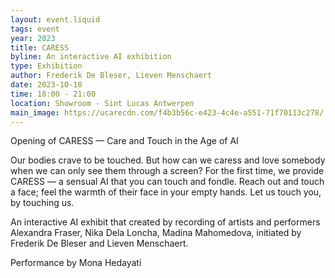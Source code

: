 ```yaml
---
layout: event.liquid
tags: event
year: 2023
title: CARESS
byline: An interactive AI exhibition
type: Exhibition
author: Frederik De Bleser, Lieven Menschaert
date: 2023-10-18
time: 18:00 - 21:00
location: Showroom - Sint Lucas Antwerpen
main_image: https://ucarecdn.com/f4b3b56c-e423-4c4e-a551-71f70113c278/
---
```

Opening of CARESS — Care and Touch in the Age of AI

Our bodies crave to be touched. But how can we caress and love somebody when we can only see them through a screen? For the first time, we provide CARESS — a sensual AI that you can touch and fondle. Reach out and touch a face; feel the warmth of their face in your empty hands. Let us touch you, by touching us.

An interactive AI exhibit that created by recording of artists and performers Alexandra Fraser, Nika Dela Loncha, Madina Mahomedova, initiated by Frederik De Bleser and Lieven Menschaert.

Performance by Mona Hedayati